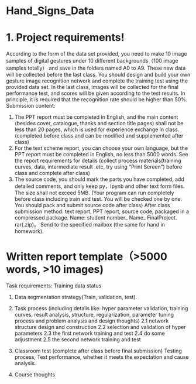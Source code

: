 # Hand_Signs_Data


# 1. Project requirements!
According to the form of the data set provided, you need to make 10 image samples of digital gestures under 10 different backgrounds（100 image samples totally） and save in the folders named A0 to A9. These new data will be collected before the last class.
You should design and build your own gesture image recognition network and complete the training test using the provided data set.
In the last class, images will be collected for the final performance test, and scores will be given according to the test results. In principle, it is required that the recognition rate should be higher than 50%.
Submission content:
1. The PPT report must be completed in English, and the main content (besides cover, catalogue, thanks and section title pages) shall not be less than 20 pages, which is used for experience exchange in class. (completed before class and can be modified and supplemented after class)
2. For the text scheme report, you can choose your own language, but the PPT report must be completed in English, no less than 5000 words. See the report requirements for details (collect process materials(training curves, data, intermediate result .etc, try using “Print Screen”) before class and complete after class)
3. The source code, you should mark the parts you have completed, add detailed comments, and only keep py，Ipynb and other text form files. The size shall not exceed 5MB. (Your program can run completely before class including train and test. You will be checked one by one. You should pack and submit source code after class)
After class submission method: text report, PPT report, source code, packaged in a compressed package. Name: student number_ Name_ FinalProject. rar(.zip)。 Send to the specified mailbox (the same for hand in homework). 


# Written report template（>5000 words, >10 images)
Task requirements:
Training data status
1. Data segmentation strategy(Train, validation, test).
2. Task process (including details like:  hyper parameter validation, training curves, result analysis, structure, regularization, parameter tuning process and problem analysis and design thoughts)
2.1 network structure design and construction
2.2 selection and validation of hyper parameters
2.3 the first network training and test
2.4 do some adjustment
2.5 the second network training and test

3. Classroom test (complete after class before final submission) Testing process, Test performance, whether it meets the expectation and cause analysis.
4. Course thoughts



